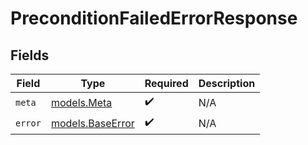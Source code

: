 # PreconditionFailedErrorResponse


## Fields

| Field                                      | Type                                       | Required                                   | Description                                |
| ------------------------------------------ | ------------------------------------------ | ------------------------------------------ | ------------------------------------------ |
| `meta`                                     | [models.Meta](../models/meta.md)           | :heavy_check_mark:                         | N/A                                        |
| `error`                                    | [models.BaseError](../models/baseerror.md) | :heavy_check_mark:                         | N/A                                        |